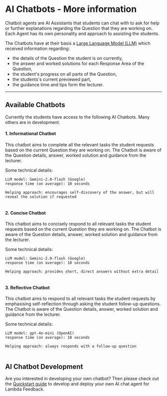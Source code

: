 # AI Chatbots - More information

Chatbot agents are AI Assistants that students can chat with to ask for help or further explanations regarding the Question that they are working on. Each Agent has its own personality and approach to assisting the students.

The Chatbots have at their basis a [Large Language Model (LLM)](https://en.wikipedia.org/wiki/Large_language_model) which received information regarding:

- the details of the Question the student is on currently,
- the answer and worked solutions for each Response Area of the Question,
- the student's progress on all parts of the Question,
- the students's current previewed part,
- the guidance time and tips form the lecturer.

---

## Available Chatbots

Currently the students have access to the following AI Chatbots. Many others are in development.

#### 1. Informational Chatbot

This chatbot aims to complete all the relevant tasks the student requests based on the current Question they are working on. The Chatbot is aware of the Question details, answer, worked solution and guidance from the lecturer.

Some technical details:
<pre style="white-space: pre-wrap;">
<code>LLM model: Gemini-2.0-flash (Google)
response time (on average): 10 seconds

Helping approach: encourages self-discovery of the answer, but will reveal the solution if requested
</code>
</pre>

#### 2. Concise Chatbot

This chatbot aims to concisely respond to all relevant tasks the student requests based on the current Question they are working on. The Chatbot is aware of the Question details, answer, worked solution and guidance from the lecturer.

Some technical details:
<pre style="white-space: pre-wrap;">
<code>LLM model: Gemini-2.0-flash (Google)
response time (on average): 10 seconds

Helping approach: provides short, direct answers without extra detail
</code>
</pre>

#### 3. Reflective Chatbot

This chatbot aims to respond to all relevant tasks the student requests by emphasising self-reflection through asking the student follow-up questions. The Chatbot is aware of the Question details, answer, worked solution and guidance from the lecturer.

Some technical details:
<pre style="white-space: pre-wrap;">
<code>LLM model: gpt-4o-mini (OpenAI)
response time (on average): 10 seconds

Helping approach: always responds with a follow-up question
</code>
</pre>

## AI Chatbot Development

Are you interested in developing your own chatbot? Then please check out the [Quickstart guide](quickstart.md) to develop and deploy your own AI chat agent for Lambda Feedback.
